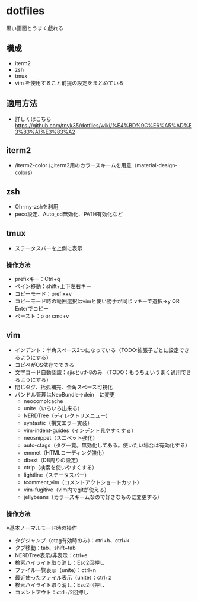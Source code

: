 # dotfiles
黒い画面とうまく戯れる

## 構成
- iterm2
- zsh
- tmux
- vim
を使用すること前提の設定をまとめている

## 適用方法
- 詳しくはこちら　https://github.com/tnyk35/dotfiles/wiki/%E4%BD%9C%E6%A5%AD%E3%83%A1%E3%83%A2

## iterm2
- \/iterm2-color にiterm2用のカラースキームを用意（material-design-colors）

## zsh
- Oh-my-zshを利用
- peco設定、Auto_cd無効化、PATH有効化など

## tmux
- ステータスバーを上側に表示

### 操作方法
- prefixキー：Ctrl+q
- ペイン移動：shift+上下左右キー
- コピーモード：prefix+v
- コピーモード時の範囲選択はvimと使い勝手が同じ vキーで選択→y OR Enterでコピー
- ペースト：p or cmd+v

## vim
- インデント：半角スペース2つになっている（TODO:拡張子ごとに設定できるようにする）
- コピペがOS依存でできる
- 文字コード自動認識：sjisとutf-8のみ （TODO：もうちょいうまく適用できるようにする）
- 閉じタグ、括弧補完、全角スペース可視化
- バンドル管理はNeoBundle→dein　に変更
  - neocomplcache
  - unite（いろいろ出来る）
  - NERDTree（ディレクトリメニュー）
  - syntastic（構文エラー実装）
  - vim-indent-guides（インデント見やすくする）
  - neosnippet（スニペット強化）
  - auto-ctags（タグ一覧。無効化してある。使いたい場合は有効化する）
  - emmet（HTMLコーディング強化）
  - dbext（DB周りの設定）
  - ctrlp（検索を使いやすくする）
  - lightline（ステータスバー）
  - tcomment_vim（コメントアウトショートカット）
  - vim-fugitive（vim内でgitが使える）
  - jellybeans（カラースキームなので好きなものに変更する）

### 操作方法
※基本ノーマルモード時の操作
- タグジャンプ（ctag有効時のみ）：ctrl+h、ctrl+k
- タブ移動：tab、shift+tab
- NERDTree表示/非表示：ctrl+e
- 検索ハイライト取り消し：Esc2回押し
- ファイル一覧表示（unite）：ctrl+n
- 最近使ったファイル表示（unite）：ctrl+z
- 検索ハイライト取り消し：Esc2回押し
- コメントアウト：ctrl+/2回押し

